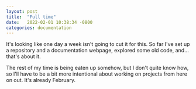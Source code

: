 ```yaml
---
layout: post
title:  "Full time"
date:   2022-02-01 10:38:34 -0800
categories: documentation
---
```


It's looking like one day a week isn't going to cut it for this. So far I've
set up a repository and a documentation webpage, explored some old code,
and... that's about it. 

The rest of my time is being eaten up somehow, but I don't quite know how, so 
I'll have to be a bit more intentional about working on projects from here on
out. It's already February. 
